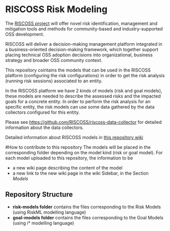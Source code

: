 # RISCOSS Risk Modeling

The [RISCOSS project](http://www.riscoss.eu) will offer novel risk identification, management and mitigation tools and methods for community-based and industry-supported OSS development. 

RISCOSS will deliver a decision-making management platform integrated in a business-oriented decision-making framework, which together support placing technical OSS adoption decisions into organizational, business strategy and broader OSS community context.

This repository cointains the models that can be used in the RISCOSS platform (configuring the risk configurations) in order to get the risk analysis (running risk sessions) associated to an entity.

In the RISCOSS platform we have 2 kinds of models (risk and goal models), these models are needed to describe the assessed risks and the impacted goals for a concrete entity. In order to perform the risk analysis for an specific entity, the risk models can use some data gathered by the data collectors configured for this entity.

Please see https://github.com/RISCOSS/riscoss-data-collector for detailed information about the data collectors.

Detailed information about RISCOSS models in [this repository wiki](https://github.com/RISCOSS/riscoss-risk-modeling/wiki)

#How to contribute to this repository
The models will be placed in the corresponding folder depending on the model kind (risk or goal model). For each model uploaded to this repository, the information to be
* a new wiki page describing the content of the model
* a new link to the new wiki page in the wiki Sidebar, in the Section *Models*

## Repository Structure
* **risk-models folder** contains the files corresponding to the Risk Models (using RiskML modelling language)
* **goal-models folder** contains the files corresponding to the Goal Models (using i* modelling language)

